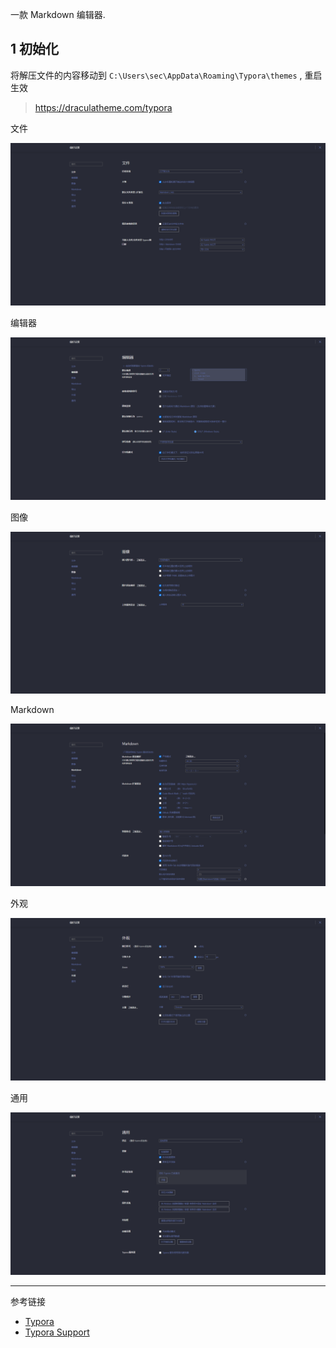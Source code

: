一款 Markdown 编辑器.

## 1 初始化

将解压文件的内容移动到 `C:\Users\sec\AppData\Roaming\Typora\themes` , 重启生效

> https://draculatheme.com/typora

文件

![文件](./../../../../../../../images/Typora/%E6%96%87%E4%BB%B6.png)

编辑器

![编辑器](./../../../../../../../images/Typora/%E7%BC%96%E8%BE%91%E5%99%A8.png)

图像

![图像](./../../../../../../../images/Typora/%E5%9B%BE%E5%83%8F.png)

Markdown

![Markdown](./../../../../../../../images/Typora/Markdown.png)

外观

![外观](./../../../../../../../images/Typora/%E5%A4%96%E8%A7%82.png)

通用

![通用](./../../../../../../../images/Typora/%E9%80%9A%E7%94%A8.png)

---

参考链接

- [Typora](https://typora.io/)
- [Typora Support](https://support.typora.io/)

